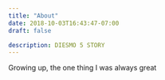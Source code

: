 ```yaml
---
title: "About"
date: 2018-10-03T16:43:47-07:00
draft: false

description: DIESMO 5 STORY
---
```

Growing up, the one thing I was always great

